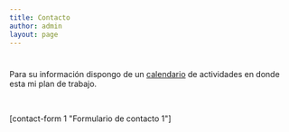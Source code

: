 ```yaml
---
title: Contacto
author: admin
layout: page
---
```

# 

Para su información dispongo de un [calendario][1] de actividades en donde esta mi plan de trabajo. 

 [1]: /calendario

 

[contact-form 1 "Formulario de contacto 1"]